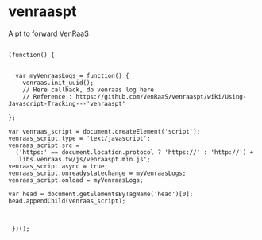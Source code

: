 # venraaspt
A pt to forward VenRaaS
<pre><code>
(function() {
  
  
  var myVenraasLogs = function() {
    venraas.init_uuid();
    // Here callback, do venraas log here
    // Reference : https://github.com/VenRaaS/venraaspt/wiki/Using-Javascript-Tracking---'venraaspt'
  
};
  
var venraas_script = document.createElement('script'); 
venraas_script.type = 'text/javascript'; 
venraas_script.src = 
  ('https:' == document.location.protocol ? 'https://' : 'http://') + 
  'libs.venraas.tw/js/venraaspt.min.js';
venraas_script.async = true;
venraas_script.onreadystatechange = myVenraasLogs;
venraas_script.onload = myVenraasLogs;

var head = document.getElementsByTagName('head')[0];
head.appendChild(venraas_script);
  

 
 })();
</code></pre>
